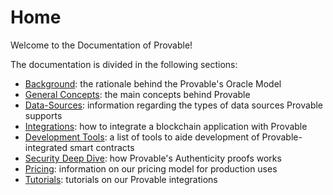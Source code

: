 # Home

Welcome to the Documentation of Provable!

The documentation is divided in the following sections:

* [Background](#background): the rationale behind the Provable's Oracle Model
* [General Concepts](#general-concepts): the main concepts behind Provable
* [Data-Sources](#data-sources):  information regarding the types of data sources Provable supports
* [Integrations](#integrations): how to integrate a blockchain application with Provable
* [Development Tools](#development-tools): a list of tools to aide development of Provable-integrated smart contracts
* [Security Deep Dive](#security-deep-dive): how Provable's Authenticity proofs works
* [Pricing](#pricing): information on our pricing model for production uses
* [Tutorials](#tutorials): tutorials on our Provable integrations
